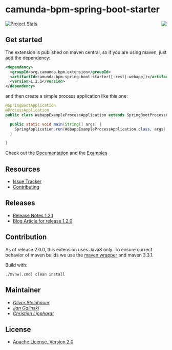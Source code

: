 # camunda-bpm-spring-boot-starter

<a href="https://maven-badges.herokuapp.com/maven-central/org.camunda.bpm.extension/camunda-bpm-spring-boot-starter"><img align="right" src="https://maven-badges.herokuapp.com/maven-central/org.camunda.bpm.extension/camunda-bpm-spring-boot-starter/badge.svg"/></a>

[![Project Stats](https://www.openhub.net/p/camunda-bpm-spring-boot-starter/widgets/project_thin_badge.gif)](https://www.openhub.net/p/camunda-bpm-spring-boot-starter)

## Get started

The extension is published on maven central, so if you are using maven, just add the dependency:

```xml
<dependency>
  <groupId>org.camunda.bpm.extension</groupId>
  <artifactId>camunda-bpm-spring-boot-starter([-rest|-webapp])</artifactId>
  <version>1.2.1</version>
</dependency>
```

and then create a simple process application like this one:

```java
@SpringBootApplication
@ProcessApplication
public class WebappExampleProcessApplication extends SpringBootProcessApplication {

  public static void main(String[] args) {
    SpringApplication.run(WebappExampleProcessApplication.class, args);
  }

}
```

Check out the [Documentation](https://camunda.github.io/camunda-bpm-spring-boot-starter) and the [Examples](https://github.com/camunda/camunda-bpm-spring-boot-starter/tree/master/examples)


## Resources

* [Issue Tracker](https://github.com/camunda/camunda-bpm-spring-boot-starter/issues)
* [Contributing](https://github.com/camunda/camunda-bpm-spring-boot-starter/blob/master/CONTRIBUTE.md)


## Releases

* [Release Notes 1.2.1](https://github.com/camunda/camunda-bpm-spring-boot-starter/milestone/5?closed=1)
* [Blog Article for release 1.2.0](https://blog.camunda.org/post/2016/06/camunda-spring-boot-1.2.0-released/)

## Contribution

As of release 2.0.0, this extension uses Java8 only. To ensure correct behavior of maven builds we use 
the [maven wrapper](https://github.com/takari/maven-wrapper) and maven 3.3.1.

Build with:

    ./mvnw(.cmd) clean install

## Maintainer

*  _[Oliver Steinhauer](https://github.com/osteinhauer)_
*  _[Jan Galinski](https://github.com/jangalinski)_
*  _[Christian Lipphardt](https://github.com/hawky-4s-)_

## License

* [Apache License, Version 2.0](./LICENSE)

